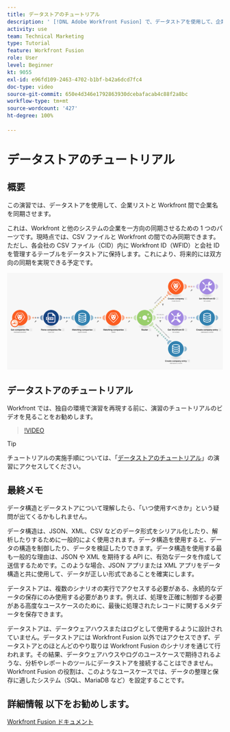 ```yaml
---
title: データストアのチュートリアル
description: ' [!DNL Adobe Workfront Fusion] で、データストアを使用して、企業リストと Workfront 間で企業名を同期させる方法について説明します。'
activity: use
team: Technical Marketing
type: Tutorial
feature: Workfront Fusion
role: User
level: Beginner
kt: 9055
exl-id: e96fd109-2463-4702-b1bf-b42a6dcd7fc4
doc-type: video
source-git-commit: 650e4d346e1792863930dcebafacab4c88f2a8bc
workflow-type: tm+mt
source-wordcount: '427'
ht-degree: 100%

---
```


# データストアのチュートリアル

## 概要

この演習では、データストアを使用して、企業リストと Workfront 間で企業名を同期させます。

これは、Workfront と他のシステムの企業を一方向の同期させるための 1 つのパーツです。現時点では、CSV ファイルと Workfront の間でのみ同期できます。ただし、各会社の CSV ファイル（CID）内に Workfront ID（WFID）と会社 ID を管理するテーブルをデータストアに保持します。これにより、将来的には双方向の同期を実現できる予定です。

![Fusion シナリオの画像](assets/data-structures-and-data-stores-2.png)

## データストアのチュートリアル

Workfront では、独自の環境で演習を再現する前に、演習のチュートリアルのビデオを見ることをお勧めします。

>[!VIDEO](https://video.tv.adobe.com/v/335296/?quality=12&learn=on)

>[!TIP]
>
>チュートリアルの実施手順については、「[データストアのチュートリアル](https://experienceleague.adobe.com/docs/workfront-learn/tutorials-workfront/fusion/exercises/data-stores.html?lang=ja)」の演習にアクセスしてください。


## 最終メモ

データ構造とデータストアについて理解したら、「いつ使用すべきか」という疑問が出てくるかもしれません。

データ構造は、JSON、XML、CSV などのデータ形式をシリアル化したり、解析したりするために一般的によく使用されます。データ構造を使用すると、データの構造を制御したり、データを検証したりできます。データ構造を使用する最も一般的な理由は、JSON や XML を期待する API に、有効なデータを作成して送信するためです。このような場合、JSON アプリまたは XML アプリをデータ構造と共に使用して、データが正しい形式であることを確実にします。

データストアは、複数のシナリオの実行でアクセスする必要がある、永続的なデータの保存にのみ使用する必要があります。例えば、処理を正確に制御する必要がある高度なユースケースのために、最後に処理されたレコードに関するメタデータを保存できます。

データストアは、データウェアハウスまたはログとして使用するように設計されていません。データストアには Workfront Fusion 以外ではアクセスできず、データストアとのほとんどのやり取りは Workfront Fusion のシナリオを通じて行われます。その結果、データウェアハウスやログのユースケースで期待されるような、分析やレポートのツールにデータストアを接続することはできません。Workfront Fusion の役割は、このようなユースケースでは、データの整理と保存に適したシステム（SQL、MariaDB など）を設定することです。

## 詳細情報 以下をお勧めします。

[Workfront Fusion ドキュメント](https://experienceleague.adobe.com/docs/workfront/using/adobe-workfront-fusion/workfront-fusion-2.html?lang=ja)

